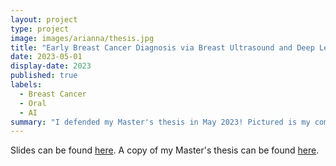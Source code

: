 ```yaml
---
layout: project
type: project
image: images/arianna/thesis.jpg
title: "Early Breast Cancer Diagnosis via Breast Ultrasound and Deep Learning"
date: 2023-05-01
display-date: 2023
published: true
labels:
  - Breast Cancer
  - Oral
  - AI
summary: "I defended my Master's thesis in May 2023! Pictured is my committee (left to right): Dr. Peter Sadowski, myself, Dr. John Shepherd, Dr. Peter Washington. "
---
```

 Slides can be found <a href = "../resources/defense_slides.pdf">here</a>. A copy of my Master's thesis can be found <a href = "../resources/abunnell_thesis_April_11.pdf">here</a>. 